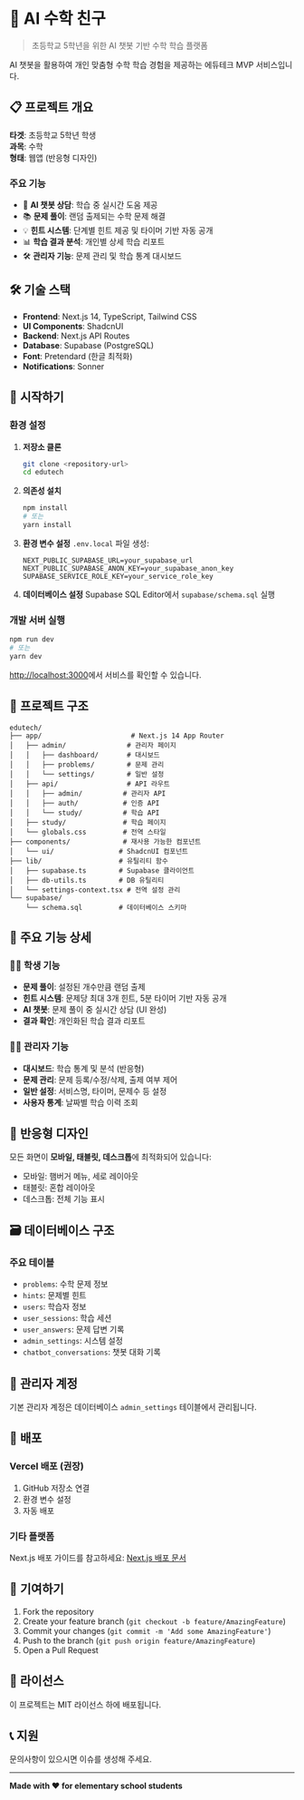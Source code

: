 # 🧮 AI 수학 친구

> 초등학교 5학년을 위한 AI 챗봇 기반 수학 학습 플랫폼

AI 챗봇을 활용하여 개인 맞춤형 수학 학습 경험을 제공하는 에듀테크 MVP 서비스입니다.

## 📋 프로젝트 개요

**타겟**: 초등학교 5학년 학생  
**과목**: 수학  
**형태**: 웹앱 (반응형 디자인)

### 주요 기능

- 🤖 **AI 챗봇 상담**: 학습 중 실시간 도움 제공
- 📚 **문제 풀이**: 랜덤 출제되는 수학 문제 해결
- 💡 **힌트 시스템**: 단계별 힌트 제공 및 타이머 기반 자동 공개
- 📊 **학습 결과 분석**: 개인별 상세 학습 리포트
- 🛠️ **관리자 기능**: 문제 관리 및 학습 통계 대시보드

## 🛠️ 기술 스택

- **Frontend**: Next.js 14, TypeScript, Tailwind CSS
- **UI Components**: ShadcnUI
- **Backend**: Next.js API Routes
- **Database**: Supabase (PostgreSQL)
- **Font**: Pretendard (한글 최적화)
- **Notifications**: Sonner

## 🚀 시작하기

### 환경 설정

1. **저장소 클론**

   ```bash
   git clone <repository-url>
   cd edutech
   ```

2. **의존성 설치**

   ```bash
   npm install
   # 또는
   yarn install
   ```

3. **환경 변수 설정**
   `.env.local` 파일 생성:

   ```env
   NEXT_PUBLIC_SUPABASE_URL=your_supabase_url
   NEXT_PUBLIC_SUPABASE_ANON_KEY=your_supabase_anon_key
   SUPABASE_SERVICE_ROLE_KEY=your_service_role_key
   ```

4. **데이터베이스 설정**
   Supabase SQL Editor에서 `supabase/schema.sql` 실행

### 개발 서버 실행

```bash
npm run dev
# 또는
yarn dev
```

[http://localhost:3000](http://localhost:3000)에서 서비스를 확인할 수 있습니다.

## 📁 프로젝트 구조

```
edutech/
├── app/                      # Next.js 14 App Router
│   ├── admin/               # 관리자 페이지
│   │   ├── dashboard/       # 대시보드
│   │   ├── problems/        # 문제 관리
│   │   └── settings/        # 일반 설정
│   ├── api/                 # API 라우트
│   │   ├── admin/          # 관리자 API
│   │   ├── auth/           # 인증 API
│   │   └── study/          # 학습 API
│   ├── study/              # 학습 페이지
│   └── globals.css         # 전역 스타일
├── components/             # 재사용 가능한 컴포넌트
│   └── ui/                # ShadcnUI 컴포넌트
├── lib/                   # 유틸리티 함수
│   ├── supabase.ts        # Supabase 클라이언트
│   ├── db-utils.ts        # DB 유틸리티
│   └── settings-context.tsx # 전역 설정 관리
└── supabase/
    └── schema.sql         # 데이터베이스 스키마
```

## 🎯 주요 기능 상세

### 👨‍🎓 학생 기능

- **문제 풀이**: 설정된 개수만큼 랜덤 출제
- **힌트 시스템**: 문제당 최대 3개 힌트, 5분 타이머 기반 자동 공개
- **AI 챗봇**: 문제 풀이 중 실시간 상담 (UI 완성)
- **결과 확인**: 개인화된 학습 결과 리포트

### 👨‍💼 관리자 기능

- **대시보드**: 학습 통계 및 분석 (반응형)
- **문제 관리**: 문제 등록/수정/삭제, 출제 여부 제어
- **일반 설정**: 서비스명, 타이머, 문제수 등 설정
- **사용자 통계**: 날짜별 학습 이력 조회

## 📱 반응형 디자인

모든 화면이 **모바일, 태블릿, 데스크톱**에 최적화되어 있습니다:

- 모바일: 햄버거 메뉴, 세로 레이아웃
- 태블릿: 혼합 레이아웃
- 데스크톱: 전체 기능 표시

## 🗃️ 데이터베이스 구조

### 주요 테이블

- `problems`: 수학 문제 정보
- `hints`: 문제별 힌트
- `users`: 학습자 정보
- `user_sessions`: 학습 세션
- `user_answers`: 문제 답변 기록
- `admin_settings`: 시스템 설정
- `chatbot_conversations`: 챗봇 대화 기록

## 🔧 관리자 계정

기본 관리자 계정은 데이터베이스 `admin_settings` 테이블에서 관리됩니다.

## 🚀 배포

### Vercel 배포 (권장)

1. GitHub 저장소 연결
2. 환경 변수 설정
3. 자동 배포

### 기타 플랫폼

Next.js 배포 가이드를 참고하세요: [Next.js 배포 문서](https://nextjs.org/docs/app/building-your-application/deploying)

## 🤝 기여하기

1. Fork the repository
2. Create your feature branch (`git checkout -b feature/AmazingFeature`)
3. Commit your changes (`git commit -m 'Add some AmazingFeature'`)
4. Push to the branch (`git push origin feature/AmazingFeature`)
5. Open a Pull Request

## 📄 라이선스

이 프로젝트는 MIT 라이선스 하에 배포됩니다.

## 📞 지원

문의사항이 있으시면 이슈를 생성해 주세요.

---

**Made with ❤️ for elementary school students**
